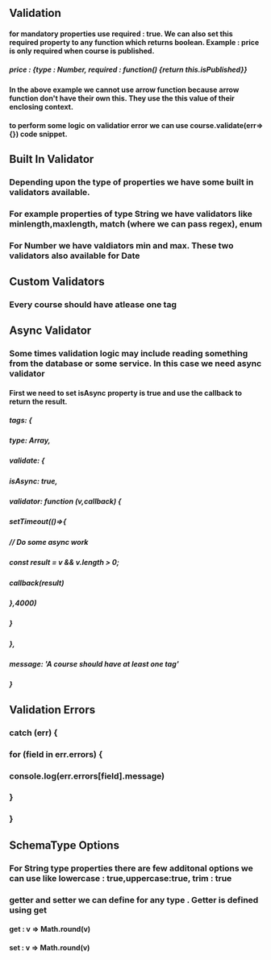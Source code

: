 ## Validation

#### for mandatory properties use required : true. We can also set this required property to any function which returns boolean. Example : price is only required when course is published.

##### price : {type : Number, required : function() {return this.isPublished}}

#### In the above example we cannot use arrow function because arrow function don't have their own this. They use the this value of their enclosing context.

#### to perform some logic on validatior error we can use course.validate(err=>{}) code snippet.

## Built In Validator

### Depending upon the type of properties we have some built in validators available.

### For example properties of type String we have validators like minlength,maxlength, match (where we can pass regex), enum

### For Number we have valdiators min and max. These two validators also available for Date

## Custom Validators

### Every course should have atlease one tag

## Async Validator

### Some times validation logic may include reading something from the database or some service. In this case we need async validator

#### First we need to set isAsync property is true and use the callback to return the result.

##### tags: {

##### type: Array,

##### validate: {

##### isAsync: true,

##### validator: function (v,callback) {

##### setTimeout(()=>{

##### // Do some async work

##### const result = v && v.length > 0;

##### callback(result)

##### },4000)

##### }

##### },

##### message: 'A course should have at least one tag'

##### }

## Validation Errors

### catch (err) {

### for (field in err.errors) {

### console.log(err.errors[field].message)

### }

### }

## SchemaType Options

### For String type properties there are few additonal options we can use like lowercase : true,uppercase:true, trim : true

### getter and setter we can define for any type . Getter is defined using get

#### get : v => Math.round(v)

#### set : v => Math.round(v)
